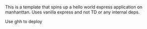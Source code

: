 This is a template that spins up a hello world express application on manhanttan. Uses vanilla express and not TD or any internal deps.

Use ghh to deploy
